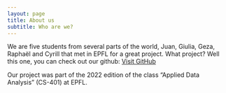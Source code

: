 ```yaml
---
layout: page
title: About us
subtitle: Who are we?
---
```


We are five students from several parts of the world, Juan, Giulia, Geza, Raphaël and Cyrill that met in EPFL for a great project. What project? Well this one, you can check out our github: 
[Visit GitHub](https://github.com/epfl-ada/ada-2023-project-thepiratesofthestreet)


Our project was part of the 2022 edition of the class “Applied Data Analysis” (CS-401) at EPFL. 
